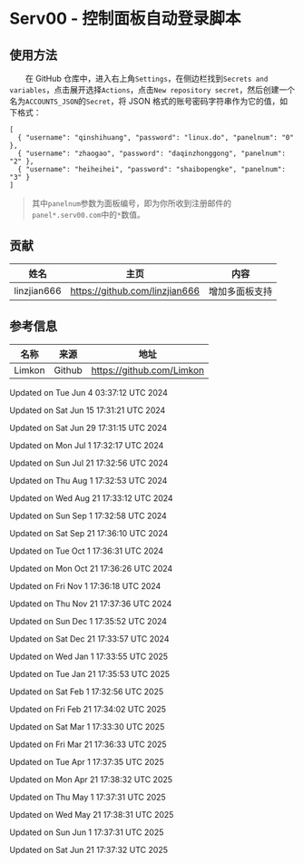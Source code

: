 # Serv00 - 控制面板自动登录脚本
## 使用方法
　　在 GitHub 仓库中，进入右上角`Settings`，在侧边栏找到`Secrets and variables`，点击展开选择`Actions`，点击`New repository secret`，然后创建一个名为`ACCOUNTS_JSON`的`Secret`，将 JSON 格式的账号密码字符串作为它的值，如下格式：  
```
[  
  { "username": "qinshihuang", "password": "linux.do", "panelnum": "0" },  
  { "username": "zhaogao", "password": "daqinzhonggong", "panelnum": "2" },  
  { "username": "heiheihei", "password": "shaibopengke", "panelnum": "3" }  
]
```
> 其中`panelnum`参数为面板编号，即为你所收到注册邮件的`panel*.serv00.com`中的`*`数值。

## 贡献
|姓名|主页|内容|
| :------------: | :------------: | :------------: |
|linzjian666|https://github.com/linzjian666|增加多面板支持|

## 参考信息
|  名称 |来源|地址|
| :------------: | :------------: | :------------: |
|Limkon|Github|https://github.com/Limkon|

Updated on Tue Jun  4 03:37:12 UTC 2024

Updated on Sat Jun 15 17:31:21 UTC 2024

Updated on Sat Jun 29 17:31:15 UTC 2024

Updated on Mon Jul  1 17:32:17 UTC 2024

Updated on Sun Jul 21 17:32:56 UTC 2024

Updated on Thu Aug  1 17:32:53 UTC 2024

Updated on Wed Aug 21 17:33:12 UTC 2024

Updated on Sun Sep  1 17:32:58 UTC 2024

Updated on Sat Sep 21 17:36:10 UTC 2024

Updated on Tue Oct  1 17:36:31 UTC 2024

Updated on Mon Oct 21 17:36:26 UTC 2024

Updated on Fri Nov  1 17:36:18 UTC 2024

Updated on Thu Nov 21 17:37:36 UTC 2024

Updated on Sun Dec  1 17:35:52 UTC 2024

Updated on Sat Dec 21 17:33:57 UTC 2024

Updated on Wed Jan  1 17:33:55 UTC 2025

Updated on Tue Jan 21 17:35:53 UTC 2025

Updated on Sat Feb  1 17:32:56 UTC 2025

Updated on Fri Feb 21 17:34:02 UTC 2025

Updated on Sat Mar  1 17:33:30 UTC 2025

Updated on Fri Mar 21 17:36:33 UTC 2025

Updated on Tue Apr  1 17:37:35 UTC 2025

Updated on Mon Apr 21 17:38:32 UTC 2025

Updated on Thu May  1 17:37:31 UTC 2025

Updated on Wed May 21 17:38:31 UTC 2025

Updated on Sun Jun  1 17:37:31 UTC 2025

Updated on Sat Jun 21 17:37:32 UTC 2025
